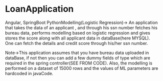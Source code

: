 # LoanApplication
Angular, SpringBoot PythonModelling(Logistic Regression)-> An application that takes the data of an applicant , and through his ssn number fetches his bureau data, performs modelling based on logistic regression and gives stores the score along with all applicant data in dataBase(here MYSQL). One can fetch the details and credit score through his/her ssn number. 

Note->This application assumes that you have bureau data uploaded in dataBase, if not then you can add a few dummy fields of type which are required in the spring controller(SEE FROM CODE). Also, the modelling is performed on a dataset of 15000 rows and the values of ML parameters are hardcoded in javaCode.
